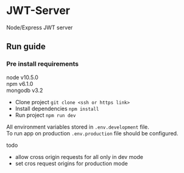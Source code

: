 # JWT-Server
Node/Express JWT server

## Run guide
### Pre install requirements
node v10.5.0 \
npm  v6.1.0  \
mongodb v3.2

* Clone project
```git clone <ssh or https link>```
* Install dependencies
```npm install```
* Run project
```npm run dev```

All environment variables stored in `.env.development` file. \
To run app on production `.env.production` file should be configured.


todo
- allow cross origin requests for all only in dev mode
- set cros request origins for production mode

